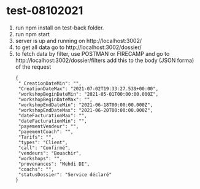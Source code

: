 # test-08102021

1. run npm install on test-back folder.
2. run npm start
3. server is up and running on http://localhost:3002/
4. to get all data go to http://localhost:3002/dossier/
5. to fetch data by filter, use POSTMAN or FIRECAMP and go to http://localhost:3002/dossier/filters 
   add this to the body (JSON forma) of the request
   ```
   {
    " CreationDateMin": "",
    "CreationDateMax": "2021-07-02T19:33:27.539+00:00",
    "workshopBeginDateMin": "2021-05-01T00:00:00.000Z",
    "workshopBeginDateMax": "",
    "workshopEndDateMin": "2021-06-18T00:00:00.000Z",
    "workshopEndDateMax": "2021-06-20T00:00:00.000Z",
    "dateFacturationMax": "",
    "dateFacturationMin": "",
    "payementVendeur": "",
    "payementCoach": "",
    "Tarifs": "",
    "types": "Client",
    "call": "Confirmé",
    "vendeurs": "Bouachir",
    "workshops": "",
    "provenances": "Mehdi DI",
    "coachs": "",
    "statusDossier": "Service déclaré"
   }
  ```
